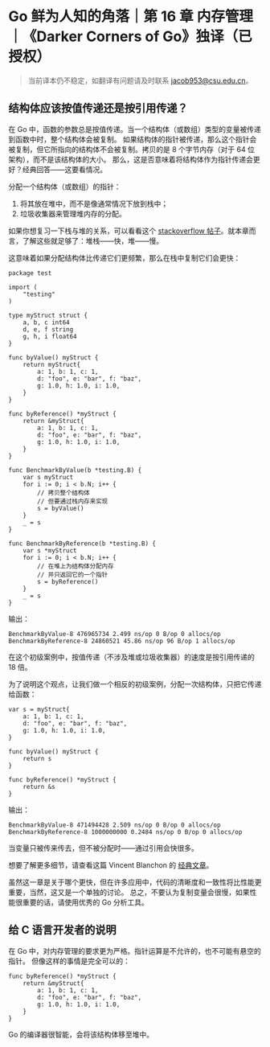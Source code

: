 # Go 鲜为人知的角落｜第 16 章 内存管理｜《Darker Corners of Go》独译（已授权）

> 当前译本仍不稳定，如翻译有问题请及时联系 jacob953@csu.edu.cn。

## 结构体应该按值传递还是按引用传递？

在 Go 中，函数的参数总是按值传递。当一个结构体（或数组）类型的变量被传递到函数中时，整个结构体会被复制。
如果结构体的指针被传递，那么这个指针会被复制，但它所指向的结构体不会被复制。拷贝的是 8 个字节内存（对于 64 位架构），而不是该结构体的大小。
那么，这是否意味着将结构体作为指针传递会更好？经典回答——这要看情况。

分配一个结构体（或数组）的指针：

1. 将其放在堆中，而不是像通常情况下放到栈中；
2. 垃圾收集器来管理堆内存的分配。

如果你想复习一下栈与堆的关系，可以看看这个 [stackoverflow 帖子](https://stackoverflow.com/questions/79923/what-and-where-are-the-stack-and-heap)。就本章而言，了解这些就足够了：堆栈——快，堆——慢。

这意味着如果分配结构体比传递它们更频繁，那么在栈中复制它们会更快：

```Golang
package test

import (
    "testing"
)

type myStruct struct {
    a, b, c int64
    d, e, f string
    g, h, i float64
}

func byValue() myStruct {
    return myStruct{
        a: 1, b: 1, c: 1,
        d: "foo", e: "bar", f: "baz",
        g: 1.0, h: 1.0, i: 1.0,
    }
}

func byReference() *myStruct {
    return &myStruct{
        a: 1, b: 1, c: 1,
        d: "foo", e: "bar", f: "baz",
        g: 1.0, h: 1.0, i: 1.0,
    }
}

func BenchmarkByValue(b *testing.B) {
    var s myStruct
    for i := 0; i < b.N; i++ {
        // 拷贝整个结构体
        // 但要通过栈内存来实现
        s = byValue()
    }
    _ = s
}

func BenchmarkByReference(b *testing.B) {
    var s *myStruct
    for i := 0; i < b.N; i++ {
        // 在堆上为结构体分配内存
        // 并只返回它的一个指针
        s = byReference()
    }
    _ = s
}
```

输出：

```
BenchmarkByValue-8 476965734 2.499 ns/op 0 B/op 0 allocs/op 
BenchmarkByReference-8 24860521 45.86 ns/op 96 B/op 1 allocs/op
```

在这个初级案例中，按值传递（不涉及堆或垃圾收集器）的速度是按引用传递的 18 倍。

为了说明这个观点，让我们做一个相反的初级案例，分配一次结构体，只把它传递给函数：

```Golang
var s = myStruct{
    a: 1, b: 1, c: 1,
    d: "foo", e: "bar", f: "baz",
    g: 1.0, h: 1.0, i: 1.0,
}

func byValue() myStruct {
    return s
}

func byReference() *myStruct {
    return &s
}
```

输出：

```
BenchmarkByValue-8 471494428 2.509 ns/op 0 B/op 0 allocs/op
BenchmarkByReference-8 1000000000 0.2484 ns/op 0 B/op 0 allocs/op
```

当变量只被传来传去，但不被分配时——通过引用会快很多。

想要了解更多细节，请查看这篇 Vincent Blanchon 的 [经典文章](https://medium.com/a-journey-with-go/go-should-i-use-a-pointer-instead-of-a-copy-of-my-struct-44b43b104963)。

虽然这一章是关于哪个更快，但在许多应用中，代码的清晰度和一致性将比性能更重要，当然，这又是一个单独的讨论。
总之，不要认为复制变量会很慢，如果性能很重要的话，请使用优秀的 Go 分析工具。

## 给 C 语言开发者的说明

在 Go 中，对内存管理的要求更为严格。指针运算是不允许的，也不可能有悬空的指针。
但像这样的事情是完全可以的：

```Golang
func byReference() *myStruct {
    return &myStruct{
        a: 1, b: 1, c: 1,
        d: "foo", e: "bar", f: "baz",
        g: 1.0, h: 1.0, i: 1.0,
    }
}
```

Go 的编译器很智能，会将该结构体移至堆中。
